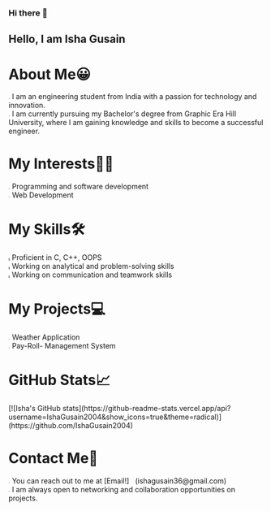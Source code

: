 ### Hi there 👋


<h2>Hello, I am Isha Gusain</h2>

<h1>About Me😀</h1>
<span style="font-size: 30%;">⭐</span>
I am an engineering student from India with a passion for technology and innovation.<br>
<span style="font-size: 30%;">⭐</span>
I am currently pursuing my Bachelor's degree from Graphic Era Hill University, where I am gaining knowledge and skills to become a successful engineer.

<h1>My Interests🧑‍🔧</h1>
<span style="font-size: 30%;">⭐</span>
Programming and software development<br>
<span style="font-size: 30%;">⭐</span>
Web Development 

<h1>My Skills🛠️</h1>
<span style="font-size: 30%;">💫</span>
Proficient in C, C++, OOPS<br>
<span style="font-size: 30%;">💫</span>
Working on analytical and problem-solving skills<br>
<span style="font-size: 30%;">💫</span>
Working on  communication and teamwork skills<br>

<h1>My Projects💻</h1>
<span style="font-size: 30%;">⭐</span>
Weather Application<br>
<span style="font-size: 30%;">⭐</span>
Pay-Roll- Management System


<h1>GitHub Stats📈</h1>
[![Isha's GitHub stats](https://github-readme-stats.vercel.app/api?username=IshaGusain2004&show_icons=true&theme=radical)](https://github.com/IshaGusain2004)


<h1>Contact Me💌</h1>
<span style="font-size: 30%;">⭐</span>
You can reach out to me at [Email!]&nbsp;&nbsp;&nbsp;(ishagusain36@gmail.com) <br>
<span style="font-size: 30%;">⭐</span>
I am always open to networking and collaboration opportunities on projects.
